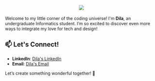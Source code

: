 <h1 align="center">
    <img src="https://readme-typing-svg.herokuapp.com/?font=Righteous&size=27&center=true&vCenter=true&width=500&height=70&duration=4000&lines=Hello!+🌷+✨;" />
</h1>

Welcome to my little corner of the coding universe! I'm **Dila**, an undergraduate Informatics student. I’m so excited to discover even more ways to integrate my love for tech and design!

## 📫 Let's Connect!
- **LinkedIn**: [Dila's LinkedIn](https://www.linkedin.com/in/fadhilaanr)
- **Email**: [Dila's Email](mailto:dilaafn10@gmail.com)

Let’s create something wonderful together! 💫
